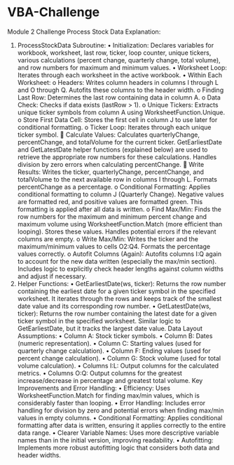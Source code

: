 # VBA-Challenge
Module 2 Challenge
Process Stock Data
Explanation:
1. ProcessStockData Subroutine:
•	Initialization: Declares variables for workbook, worksheet, last row, ticker, loop counter, unique tickers, various calculations (percent change, quarterly change, total volume), and row numbers for maximum and minimum values.
•	Worksheet Loop: Iterates through each worksheet in the active workbook.
•	Within Each Worksheet:
o	Headers: Writes column headers in columns I through L and O through Q. Autofits these columns to the header width.
o	Finding Last Row: Determines the last row containing data in column A.
o	Data Check: Checks if data exists (lastRow > 1).
o	Unique Tickers: Extracts unique ticker symbols from column A using WorksheetFunction.Unique.
o	Store First Data Cell: Stores the first cell in column J to use later for conditional formatting.
o	Ticker Loop: Iterates through each unique ticker symbol.
	Calculate Values: Calculates quarterlyChange, percentChange, and totalVolume for the current ticker. GetEarliestDate and GetLatestDate helper functions (explained below) are used to retrieve the appropriate row numbers for these calculations. Handles division by zero errors when calculating percentChange.
	Write Results: Writes the ticker, quarterlyChange, percentChange, and totalVolume to the next available row in columns I through L. Formats percentChange as a percentage.
o	Conditional Formatting: Applies conditional formatting to column J (Quarterly Change). Negative values are formatted red, and positive values are formatted green. This formatting is applied after all data is written.
o	Find Max/Min: Finds the row numbers for the maximum and minimum percent change and maximum volume using WorksheetFunction.Match (more efficient than looping). Stores these values. Handles potential errors if the relevant columns are empty.
o	Write Max/Min: Writes the ticker and the maximum/minimum values to cells O2:Q4. Formats the percentage values correctly.
o	Autofit Columns (Again): Autofits columns I:Q again to account for the new data written (especially the max/min section). Includes logic to explicitly check header lengths against column widths and adjust if necessary.
2. Helper Functions:
•	GetEarliestDate(ws, ticker): Returns the row number containing the earliest date for a given ticker symbol in the specified worksheet. It iterates through the rows and keeps track of the smallest date value and its corresponding row number.
•	GetLatestDate(ws, ticker): Returns the row number containing the latest date for a given ticker symbol in the specified worksheet. Similar logic to GetEarliestDate, but it tracks the largest date value.
Data Layout Assumptions:
•	Column A: Stock ticker symbols.
•	Column B: Dates (numeric representation).
•	Column C: Starting values (used for quarterly change calculation).
•	Column F: Ending values (used for percent change calculation).
•	Column G: Stock volume (used for total volume calculation).
•	Columns I:L: Output columns for the calculated metrics.
•	Columns O:Q: Output columns for the greatest increase/decrease in percentage and greatest total volume.
Key Improvements and Error Handling:
•	Efficiency: Uses WorksheetFunction.Match for finding max/min values, which is considerably faster than looping.
•	Error Handling: Includes error handling for division by zero and potential errors when finding max/min values in empty columns.
•	Conditional Formatting: Applies conditional formatting after data is written, ensuring it applies correctly to the entire data range.
•	Clearer Variable Names: Uses more descriptive variable names than in the initial version, improving readability.
•	Autofitting: Implements more robust autofitting logic that considers both data and header widths.
